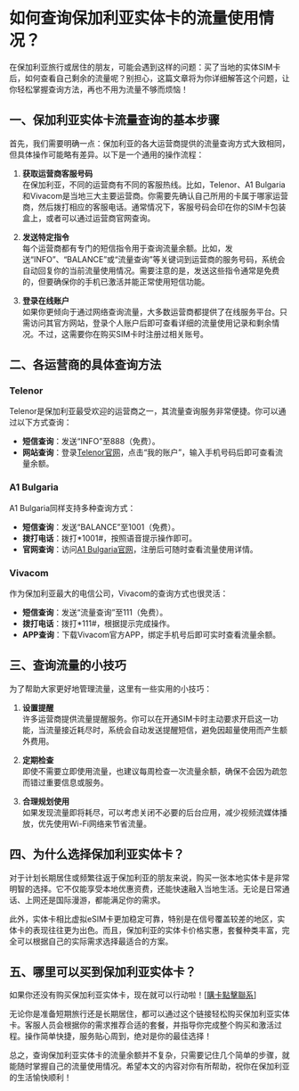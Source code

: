 # 如何查询保加利亚实体卡的流量使用情况？

在保加利亚旅行或居住的朋友，可能会遇到这样的问题：买了当地的实体SIM卡后，如何查看自己剩余的流量呢？别担心，这篇文章将为你详细解答这个问题，让你轻松掌握查询方法，再也不用为流量不够而烦恼！

## 一、保加利亚实体卡流量查询的基本步骤

首先，我们需要明确一点：保加利亚的各大运营商提供的流量查询方式大致相同，但具体操作可能略有差异。以下是一个通用的操作流程：

1. **获取运营商客服号码**  
   在保加利亚，不同的运营商有不同的客服热线。比如，Telenor、A1 Bulgaria和Vivacom是当地三大主要运营商。你需要先确认自己所用的卡属于哪家运营商，然后拨打相应的客服电话。通常情况下，客服号码会印在你的SIM卡包装盒上，或者可以通过运营商官网查询。

2. **发送特定指令**  
   每个运营商都有专门的短信指令用于查询流量余额。比如，发送“INFO”、“BALANCE”或“流量查询”等关键词到运营商的服务号码，系统会自动回复你的当前流量使用情况。需要注意的是，发送这些指令通常是免费的，但要确保你的手机已激活并能正常使用短信功能。

3. **登录在线账户**  
   如果你更倾向于通过网络查询流量，大多数运营商都提供了在线服务平台。只需访问其官方网站，登录个人账户后即可查看详细的流量使用记录和剩余情况。不过，这需要你在购买SIM卡时注册过相关账号。

## 二、各运营商的具体查询方法

### Telenor
Telenor是保加利亚最受欢迎的运营商之一，其流量查询服务非常便捷。你可以通过以下方式查询：
- **短信查询**：发送“INFO”至888（免费）。
- **网站查询**：登录[Telenor官网](http://www.telenor.bg)，点击“我的账户”，输入手机号码后即可查看流量余额。

### A1 Bulgaria
A1 Bulgaria同样支持多种查询方式：
- **短信查询**：发送“BALANCE”至1001（免费）。
- **拨打电话**：拨打*1001#，按照语音提示操作即可。
- **官网查询**：访问[A1 Bulgaria官网](http://www.a1.bg)，注册后可随时查看流量使用详情。

### Vivacom
作为保加利亚最大的电信公司，Vivacom的查询方式也很灵活：
- **短信查询**：发送“流量查询”至111（免费）。
- **拨打电话**：拨打*111#，根据提示完成操作。
- **APP查询**：下载Vivacom官方APP，绑定手机号后即可实时查看流量余额。

## 三、查询流量的小技巧

为了帮助大家更好地管理流量，这里有一些实用的小技巧：

1. **设置提醒**  
   许多运营商提供流量提醒服务。你可以在开通SIM卡时主动要求开启这一功能，当流量接近耗尽时，系统会自动发送提醒短信，避免因超量使用而产生额外费用。

2. **定期检查**  
   即使不需要立即使用流量，也建议每周检查一次流量余额，确保不会因为疏忽而错过重要信息或服务。

3. **合理规划使用**  
   如果发现流量即将耗尽，可以考虑关闭不必要的后台应用，减少视频流媒体播放，优先使用Wi-Fi网络来节省流量。

## 四、为什么选择保加利亚实体卡？

对于计划长期居住或频繁往返于保加利亚的朋友来说，购买一张本地实体卡是非常明智的选择。它不仅能享受本地优惠资费，还能快速融入当地生活。无论是日常通话、上网还是国际漫游，都能满足你的需求。

此外，实体卡相比虚拟eSIM卡更加稳定可靠，特别是在信号覆盖较差的地区，实体卡的表现往往更为出色。而且，保加利亚的实体卡价格实惠，套餐种类丰富，完全可以根据自己的实际需求选择最适合的方案。

## 五、哪里可以买到保加利亚实体卡？

如果你还没有购买保加利亚实体卡，现在就可以行动啦！[[購卡點擊聯系](https://t.me/s/esim1088)] 

无论你是准备短期旅行还是长期居住，都可以通过这个链接轻松购买保加利亚实体卡。客服人员会根据你的需求推荐合适的套餐，并指导你完成整个购买和激活过程。操作简单快捷，服务贴心周到，绝对是你的最佳选择！

总之，查询保加利亚实体卡的流量余额并不复杂，只需要记住几个简单的步骤，就能随时掌握自己的流量使用情况。希望本文的内容对你有所帮助，祝你在保加利亚的生活愉快顺利！